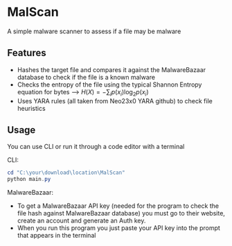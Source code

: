 # MalScan
A simple malware scanner to assess if a file may be malware 

## Features
- Hashes the target file and compares it against the MalwareBazaar database to check if the file is a known malware
- Checks the entropy of the file using the typical Shannon Entropy equation for bytes
--> $`H(X) = -\sum_{i} p(x_i) \log_2 p(x_i)`$
- Uses YARA rules (all taken from Neo23x0 YARA github) to check file heuristics

## Usage
You can use CLI or run it through a code editor with a terminal

CLI:
```powershell
cd "C:\your\download\location\MalScan"
python main.py
```
MalwareBazaar:
- To get a MalwareBazaar API key (needed for the program to check the file hash against MalwareBazaar database) you must go to their website, create an account and generate an Auth key.
- When you run this program you just paste your API key into the prompt that appears in the terminal
